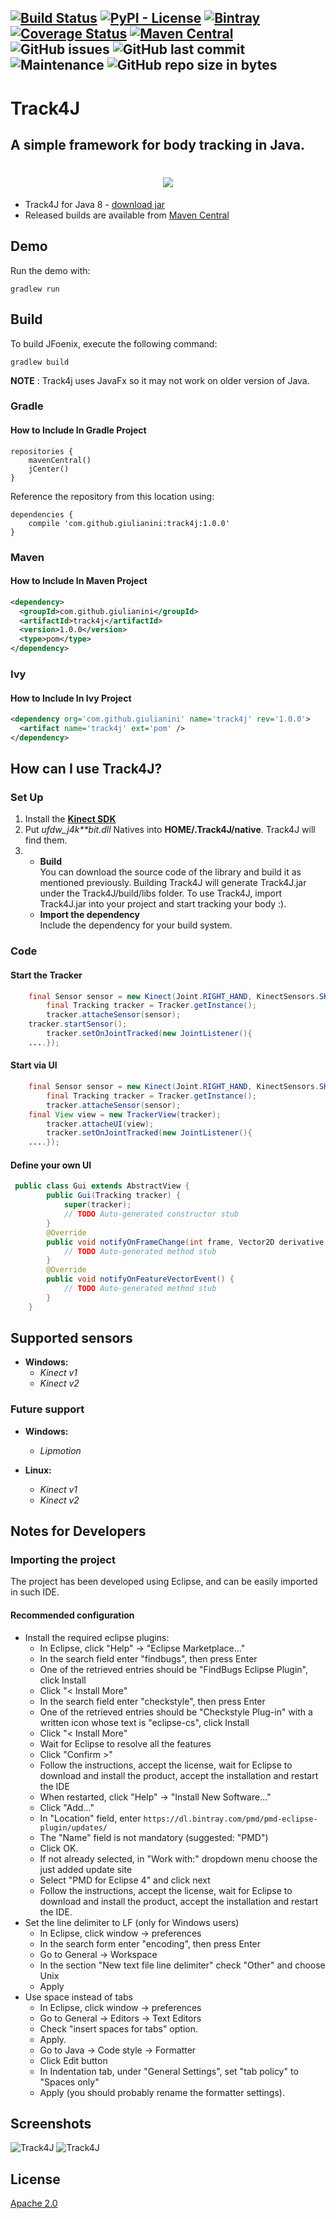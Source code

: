 [![Build Status](https://travis-ci.org/Giulianini/Track4J.svg?branch=master)](https://travis-ci.org/Giulianini/Track4J)
[![PyPI - License](https://img.shields.io/github/license/Giulianini/Track4J.svg)](https://github.com/Giulianini/Track4J/blob/master/LICENSE.txt)
[![Bintray](https://img.shields.io/bintray/v/giulianini/maven/Track4J.svg)](https://bintray.com/giulianini/maven/Track4J/_latestVersion)
[![Coverage Status](https://coveralls.io/repos/github/Giulianini/Track4J/badge.svg?branch=master)](https://coveralls.io/github/Giulianini/Track4J?branch=master)
[![Maven Central](https://img.shields.io/maven-central/v/com.github.giulianini.track4j/track4j.svg)](https://search.maven.org/#search%7Cgav%7C1%7Cg%3A"com.github.giulianini.track4j"%20AND%20a%3A"track4j")
![GitHub issues](https://img.shields.io/github/issues/Giulianini/Track4J.svg)
![GitHub last commit](https://img.shields.io/github/last-commit/Giulianini/Track4J.svg)
![Maintenance](https://img.shields.io/maintenance/yes/2018.svg)
![GitHub repo size in bytes](https://img.shields.io/github/repo-size/Giulianini/Track4J.svg)
---
# Track4J
## A simple framework for body tracking in Java.

<h1 align="center">
    <img src="/pic/Track4J.png">
</h1>

* Track4J for Java 8 - [download jar](https://bintray.com/giulianini/maven/Track4J/0.0.1)
* Released builds are available from [Maven Central]()

## Demo
Run the demo with:

    gradlew run

## Build
To build JFoenix, execute the following command:

    gradlew build

**NOTE** : Track4j uses JavaFx so it may not work on older version of Java.

### Gradle
#### How to Include In Gradle Project
```
repositories {
    mavenCentral()
    jCenter()
}
```
Reference the repository from this location using:
```
dependencies {
    compile 'com.github.giulianini:track4j:1.0.0'
}
```

### Maven
#### How to Include In Maven Project
```xml
<dependency>
  <groupId>com.github.giulianini</groupId>
  <artifactId>track4j</artifactId>
  <version>1.0.0</version>
  <type>pom</type>
</dependency>
```

### Ivy
#### How to Include In Ivy Project
```xml
<dependency org='com.github.giulianini' name='track4j' rev='1.0.0'>
  <artifact name='track4j' ext='pom' />
</dependency>
```

## How can I use Track4J?
### Set Up
1. 	Install the [__Kinect SDK__ ](https://www.microsoft.com/en-us/download/confirmation.aspx?id=40278)
1. 	Put __ufdw_j4k_**bit.dll_ Natives into __HOME/.Track4J/native__. Track4J will find them.
1. 
	* **Build**  
	You can download the source code of the library and build it as mentioned previously. Building Track4J will generate Track4J.jar under the Track4J/build/libs folder. To use Track4J, import Track4J.jar into your project and start tracking your body :).
	* **Import the dependency**  
	Include the dependency for your build system.
 
### Code
#### Start the Tracker
```java
	final Sensor sensor = new Kinect(Joint.RIGHT_HAND, KinectSensors.SKELETON_ONLY, KinectVersion.KINECT1);
        final Tracking tracker = Tracker.getInstance();
        tracker.attacheSensor(sensor);
	tracker.startSensor();
        tracker.setOnJointTracked(new JointListener(){
	....});
```
#### Start via UI

```java
	final Sensor sensor = new Kinect(Joint.RIGHT_HAND, KinectSensors.SKELETON_ONLY, KinectVersion.KINECT1);
        final Tracking tracker = Tracker.getInstance();
        tracker.attacheSensor(sensor);
	final View view = new TrackerView(tracker);
        tracker.attacheUI(view);
        tracker.setOnJointTracked(new JointListener(){
	....});
```
#### Define your own UI

```java
 public class Gui extends AbstractView {
        public Gui(Tracking tracker) {
            super(tracker);
            // TODO Auto-generated constructor stub
        }
        @Override
        public void notifyOnFrameChange(int frame, Vector2D derivative, Vector2D path) {
            // TODO Auto-generated method stub   
        }
        @Override
        public void notifyOnFeatureVectorEvent() {
            // TODO Auto-generated method stub   
        }
    }
```


## Supported sensors

* **Windows:** 
	- _Kinect v1_
	- _Kinect v2_

### Future support

* **Windows:** 
	- _Lipmotion_
	
* **Linux:**
	- _Kinect v1_
	- _Kinect v2_
	


## Notes for Developers

### Importing the project
The project has been developed using Eclipse, and can be easily imported in such IDE.

#### Recommended configuration
* Install the required eclipse plugins:
  * In Eclipse, click "Help" -> "Eclipse Marketplace..."
  * In the search field enter "findbugs", then press Enter
  * One of the retrieved entries should be "FindBugs Eclipse Plugin", click Install
  * Click "< Install More"
  * In the search field enter "checkstyle", then press Enter
  * One of the retrieved entries should be "Checkstyle Plug-in" with a written icon whose text is "eclipse-cs", click Install
  * Click "< Install More"
  * Wait for Eclipse to resolve all the features
  * Click "Confirm >"
  * Follow the instructions, accept the license, wait for Eclipse to download and install the product, accept the installation and restart the IDE
  * When restarted, click "Help" -> "Install New Software..."
  * Click "Add..."
  * In "Location" field, enter `https://dl.bintray.com/pmd/pmd-eclipse-plugin/updates/`
  * The "Name" field is not mandatory (suggested: "PMD")
  * Click OK.
  * If not already selected, in "Work with:" dropdown menu choose the just added update site
  * Select "PMD for Eclipse 4" and click next
  * Follow the instructions, accept the license, wait for Eclipse to download and install the product, accept the installation and restart the IDE.
* Set the line delimiter to LF (only for Windows users)
  * In Eclipse, click window -> preferences
  * In the search form enter "encoding", then press Enter
  * Go to General -> Workspace
  * In the section "New text file line delimiter" check "Other" and choose Unix
  * Apply
* Use space instead of tabs
  * In Eclipse, click window -> preferences
  * Go to General -> Editors -> Text Editors
  * Check "insert spaces for tabs" option.
  * Apply.
  * Go to Java -> Code style -> Formatter
  * Click Edit button
  * In Indentation tab, under "General Settings", set "tab policy" to "Spaces only"
  * Apply (you should probably rename the formatter settings).

## Screenshots
![Track4J](/pic/track4j.gif)
![Track4J](/pic/derivative.gif)

## License
[Apache 2.0](https://www.apache.org/licenses/LICENSE-2.0)
	
	
